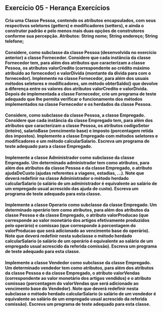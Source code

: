 ## Exercício 05 - Herança Exercícios

#### Cria uma Classe Pessoa, contendo os atributos encapsulados, com seus respectivos seletores (getters) e modificadores (setters), e ainda o construtor padrão e pelo menos mais duas opções de construtores conforme sua percepção. Atributos: String nome; String endereço; String telefone;
#### Considere, como subclasse da classe Pessoa (desenvolvida no exercício anterior) a classe Fornecedor. Considere que cada instância da classe Fornecedor tem, para além dos atributos que caracterizam a classe Pessoa, os atributos valorCredito (correspondente ao crédito máximo atribuído ao fornecedor) e valorDivida (montante da dívida para com o fornecedor). Implemente na classe Fornecedor, para além dos usuais métodos seletores e modificadores, um método obterSaldo() que devolve a diferença entre os valores dos atributos valorCredito e valorDivida. Depois de implementada a classe Fornecedor, crie um programa de teste adequado que lhe permita verificar o funcionamento dos métodos implementados na classe Fornecedor e os herdados da classe Pessoa. 
#### Considere, como subclasse da classe Pessoa, a classe Empregado. Considere que cada instância da classe Empregado tem, para além dos atributos que caracterizam a classe Pessoa, os atributos codigoSetor (inteiro), salarioBase (vencimento base) e imposto (porcentagem retida dos impostos). Implemente a classe Empregado com métodos seletores e modificadores e um método calcularSalario. Escreva um programa de teste adequado para a classe Empregado. 
#### Implemente a classe Administrador como subclasse da classe Empregado. Um determinado administrador tem como atributos, para além dos atributos da classe Pessoa e da classe Empregado, o atributo ajudaDeCusto (ajudas referentes a viagens, estadias, ...). Note que deverá redefinir na classe Administrador o método herdado calcularSalario (o salário de um administrador é equivalente ao salário de um empregado usual acrescido das ajuda de custo). Escreva um programa de teste adequado para esta classe. 
#### Implemente a classe Operario como subclasse da classe Empregado. Um determinado operário tem como atributos, para além dos atributos da classe Pessoa e da classe Empregado, o atributo valorProducao (que corresponde ao valor monetário dos artigos efetivamente produzidos pelo operário) e comissao (que corresponde à porcentagem do valorProducao que será adicionado ao vencimento base do operário). Note que deverá redefinir nesta subclasse o método herdado calcularSalario (o salário de um operário é equivalente ao salário de um empregado usual acrescido da referida comissão). Escreva um programa de teste adequado para esta classe. 
#### Implemente a classe Vendedor como subclasse da classe Empregado. Um determinado vendedor tem como atributos, para além dos atributos da classe Pessoa e da classe Empregado, o atributo valorVendas (correspondente ao valor monetário dos artigos vendidos) e o atributo comissao (porcentagem do valorVendas que será adicionado ao vencimento base do Vendedor). Note que deverá redefinir nesta subclasse o método herdado calcularSalario (o salário de um vendedor é equivalente ao salário de um empregado usual acrescido da referida comissão). Escreva um programa de teste adequado para esta classe. 

